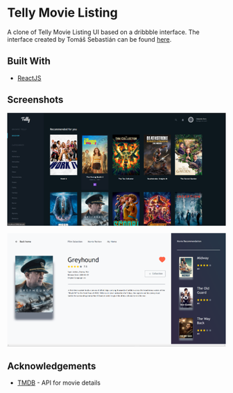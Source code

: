 # Telly Movie Listing

A clone of Telly Movie Listing UI based  on a dribbble interface. The interface created by Tomáš Sebastián can be found [here](https://dribbble.com/shots/4221637-Telly-Dashboard).

## Built With

- [ReactJS](https://reactjs.com/)

## Screenshots

![Reference on dribble](/assets/home.png)

![Created Screens](/assets/details.png)

## Acknowledgements

- [TMDB](https://www.themoviedb.org/documentation/api) - API for movie details
